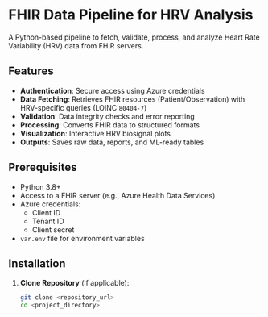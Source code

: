 # FHIR Data Pipeline for HRV Analysis

A Python-based pipeline to fetch, validate, process, and analyze Heart Rate Variability (HRV) data from FHIR servers.

## Features
- **Authentication**: Secure access using Azure credentials
- **Data Fetching**: Retrieves FHIR resources (Patient/Observation) with HRV-specific queries (LOINC `80404-7`)
- **Validation**: Data integrity checks and error reporting
- **Processing**: Converts FHIR data to structured formats
- **Visualization**: Interactive HRV biosignal plots
- **Outputs**: Saves raw data, reports, and ML-ready tables

## Prerequisites
- Python 3.8+
- Access to a FHIR server (e.g., Azure Health Data Services)
- Azure credentials:
  - Client ID
  - Tenant ID
  - Client secret
- `var.env` file for environment variables

## Installation

1. **Clone Repository** (if applicable):
   ```bash
   git clone <repository_url>
   cd <project_directory>
